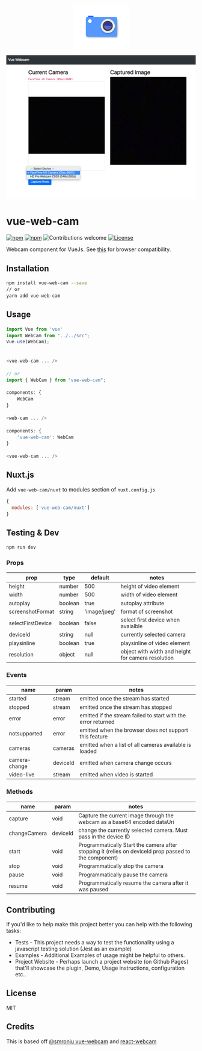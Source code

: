 <p align="center">
    <img width="150" src="assets/logo.png">
</p>

<p align="center">
    <img src="assets/splash.png">
</p>

# vue-web-cam

[![npm](https://img.shields.io/npm/v/vue-web-cam.svg)](https://www.npmjs.com/package/vue-web-cam)
[![npm](https://img.shields.io/npm/dm/vue-web-cam.svg)](https://www.npmjs.com/package/vue-web-cam)
![Contributions welcome](https://img.shields.io/badge/contributions-welcome-orange.svg)
[![License](https://img.shields.io/badge/license-MIT-blue.svg)](https://opensource.org/licenses/MIT)

Webcam component for VueJs. See [this](http://caniuse.com/#feat=stream)
for browser compatibility.

## Installation

```bash
npm install vue-web-cam --save
// or
yarn add vue-web-cam
```

## Usage

```js
import Vue from 'vue'
import WebCam from "../../src";
Vue.use(WebCam);


<vue-web-cam ... />

// or
import { WebCam } from "vue-web-cam";

components: {
    WebCam
}

<web-cam ... />

components: {
    'vue-web-cam': WebCam
}

<vue-web-cam ... />
```

## Nuxt.js

Add `vue-web-cam/nuxt` to modules section of `nuxt.config.js`

```javascript
{
  modules: ['vue-web-cam/nuxt']
}
```

## Testing & Dev

```bash
npm run dev
```

### Props

| prop              | type    | default      | notes                                              |
| ----------------- | ------- | ------------ | -------------------------------------------------- |
| height            | number  | 500          | height of video element                            |
| width             | number  | 500          | width of video element                             |
| autoplay          | boolean | true         | autoplay attribute                                 |
| screenshotFormat  | string  | 'image/jpeg' | format of screenshot                               |
| selectFirstDevice | boolean | false        | select first device when avaialble                 |
| deviceId          | string  | null         | currently selected camera                          |
| playsinline       | boolean | true         | playsinline of video element                       |
| resolution        | object  | null         | object with width and height for camera resolution |

### Events

| name          | param    | notes                                                         |
| ------------- | -------- | ------------------------------------------------------------- |
| started       | stream   | emitted once the stream has started                           |
| stopped       | stream   | emitted once the stream has stopped                           |
| error         | error    | emitted if the stream failed to start with the error returned |
| notsupported  | error    | emitted when the browser does not support this feature        |
| cameras       | cameras  | emitted when a list of all cameras available is loaded        |
| camera-change | deviceId | emitted when camera change occurs                             |
| video-live    | stream   | emitted when video is started                                 |

### Methods

| name         | param    | notes                                                                                                 |
| ------------ | -------- | ----------------------------------------------------------------------------------------------------- |
| capture      | void     | Capture the current image through the webcam as a base64 encoded dataUri                                 |
| changeCamera | deviceId | change the currently selected camera. Must pass in the device ID                                      |
| start        | void     | Programmatically Start the camera after stopping it (relies on deviceId prop passed to the component) |
| stop         | void     | Programmatically stop the camera                                                                      |
| pause        | void     | Programmatically pause the camera                                                                     |
| resume       | void     | Programmatically resume the camera after it was paused                                                |

## Contributing

If you'd like to help make this project better you can help with the following tasks:

- Tests - This project needs a way to test the functionality using a javascript testing solution (Jest as an example)
- Examples - Additional Examples of usage might be helpful to others.
- Project Website - Perhaps launch a project website (on Github Pages) that'll showcase the plugin, Demo, Usage instructions, configuration etc..

## License

MIT

## Credits

This is based off [@smronju vue-webcam](https://github.com/smronju/vue-webcam) and [react-webcam](https://github.com/mozmorris/react-webcam)
